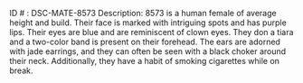 ID # : DSC-MATE-8573
Description: 8573 is a human female of average height and build. Their face is marked with intriguing spots and has purple lips. Their eyes are blue and are reminiscent of clown eyes. They don a tiara and a two-color band is present on their forehead. The ears are adorned with jade earrings, and they can often be seen with a black choker around their neck. Additionally, they have a habit of smoking cigarettes while on break.